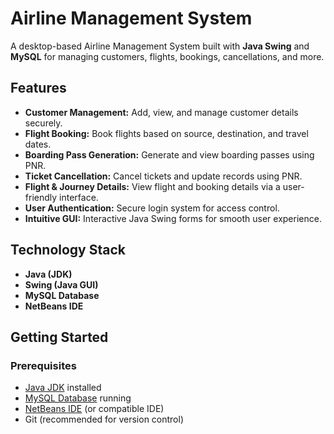 # Airline Management System

A desktop-based Airline Management System built with **Java Swing** and **MySQL** for managing customers, flights, bookings, cancellations, and more.

## Features

- **Customer Management:** Add, view, and manage customer details securely.
- **Flight Booking:** Book flights based on source, destination, and travel dates.
- **Boarding Pass Generation:** Generate and view boarding passes using PNR.
- **Ticket Cancellation:** Cancel tickets and update records using PNR.
- **Flight & Journey Details:** View flight and booking details via a user-friendly interface.
- **User Authentication:** Secure login system for access control.
- **Intuitive GUI:** Interactive Java Swing forms for smooth user experience.

## Technology Stack

- **Java (JDK)**
- **Swing (Java GUI)**
- **MySQL Database**
- **NetBeans IDE**

## Getting Started

### Prerequisites

- [Java JDK](https://www.oracle.com/java/technologies/javase-jdk11-downloads.html) installed  
- [MySQL Database](https://www.mysql.com/downloads/) running
- [NetBeans IDE](https://netbeans.apache.org/download/index.html) (or compatible IDE)
- Git (recommended for version control)


